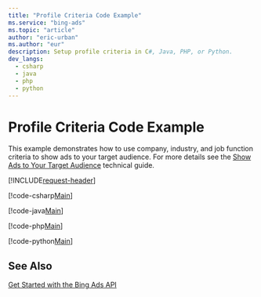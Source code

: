 ```yaml
---
title: "Profile Criteria Code Example"
ms.service: "bing-ads"
ms.topic: "article"
author: "eric-urban"
ms.author: "eur"
description: Setup profile criteria in C#, Java, PHP, or Python.
dev_langs:
  - csharp
  - java
  - php
  - python
---
```

# Profile Criteria Code Example
This example demonstrates how to use company, industry, and job function criteria to show ads to your target audience. For more details see the [Show Ads to Your Target Audience](show-ads-target-audience.md) technical guide. 

[!INCLUDE[request-header](./includes/code-tips.md)]

[!code-csharp[Main](../../../BingAds-dotNet-SDK/examples/BingAdsExamples/BingAdsExamplesLibrary/v12/ProfileCriteria.cs)]

[!code-java[Main](../../../BingAds-Java-SDK/examples/BingAdsDesktopApp/src/main/java/com/microsoft/bingads/examples/v12/ProfileCriteria.java)]

[!code-php[Main](../../../BingAds-PHP-SDK/samples/V12/ProfileCriteria.php)]

[!code-python[Main](../../../BingAds-Python-SDK/examples/v12/profile_criteria.py)]

## See Also
[Get Started with the Bing Ads API](get-started.md)  

